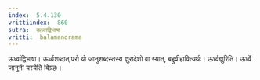 ```yaml
---
index:  5.4.130
vrittiindex:  860
sutra:  ऊध्र्वाद्विभाषा
vritti:  balamanorama 
---
```


ऊर्ध्वाद्विभाषा। ऊर्ध्वशब्दात् परो यो जानुशब्दस्तस्य ज्ञुरादेशो वा स्यात्, बहुव्रीहावित्यर्थः। ऊर्ध्वज्ञुरिति। ऊर्ध्वे जानुनी यस्येति विग्रहः।

